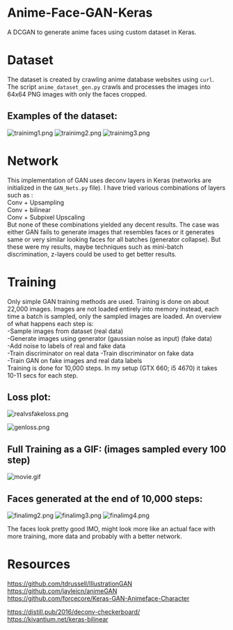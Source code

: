 # Anime-Face-GAN-Keras

A DCGAN to generate anime faces using custom dataset in Keras.  

# Dataset  

The dataset is created by crawling anime database websites using `curl`. The script `anime_dataset_gen.py` crawls and processes the images into 64x64 PNG images with only the faces cropped.  

## Examples of the dataset:  
 ![trainimg1.png](https://github.com/pavitrakumar78/Anime-Face-GAN-Keras/blob/master/images/train_img1.png)
 ![trainimg2.png](https://github.com/pavitrakumar78/Anime-Face-GAN-Keras/blob/master/images/train_img2.png)
 ![trainimg3.png](https://github.com/pavitrakumar78/Anime-Face-GAN-Keras/blob/master/images/train_img3.png)
 
 # Network  

This implementation of GAN uses deconv layers in Keras (networks are initialized in the `GAN_Nets.py` file). I have tried various combinations of layers such as :  
Conv + Upsampling  
Conv + bilinear  
Conv + Subpixel Upscaling  
But none of these combinations yielded any decent results. The case was either GAN fails to generate images that resembles faces or it generates same or very similar looking faces for all batches (generator collapse). But these were my results, maybe techniques such as mini-batch discrimination, z-layers could be used to get better results.  

# Training

Only simple GAN training methods are used. Training is done on about 22,000 images. Images are not loaded entirely into memory instead, each time a batch is sampled, only the sampled images are loaded. An overview of what happens each step is:  
-Sample images from dataset (real data)  
-Generate images using generator (gaussian noise as input) (fake data)  
-Add noise to labels of real and fake data  
-Train discriminator on real data 
-Train discriminator on fake data  
-Train GAN on fake images and real data labels  
Training is done for 10,000 steps. In my setup (GTX 660; i5 4670) it takes 10-11 secs for each step.  

## Loss plot:

![realvsfakeloss.png](https://github.com/pavitrakumar78/Anime-Face-GAN-Keras/blob/master/images/realvsfakeloss.png)

![genloss.png](https://github.com/pavitrakumar78/Anime-Face-GAN-Keras/blob/master/images/genloss.png)

## Full Training as a GIF: (images sampled every 100 step)

![movie.gif](https://github.com/pavitrakumar78/Anime-Face-GAN-Keras/blob/master/images/movie.gif)

## Faces generated at the end of 10,000 steps:

![finalimg2.png](https://github.com/pavitrakumar78/Anime-Face-GAN-Keras/blob/master/images/final_img2.png)
![finalimg3.png](https://github.com/pavitrakumar78/Anime-Face-GAN-Keras/blob/master/images/final_img3.png)
![finalimg4.png](https://github.com/pavitrakumar78/Anime-Face-GAN-Keras/blob/master/images/final_img4.png)

The faces look pretty good IMO, might look more like an actual face with more training, more data and probably with a better network.

# Resources
https://github.com/tdrussell/IllustrationGAN  
https://github.com/jayleicn/animeGAN  
https://github.com/forcecore/Keras-GAN-Animeface-Character  
  
https://distill.pub/2016/deconv-checkerboard/  
https://kivantium.net/keras-bilinear  
